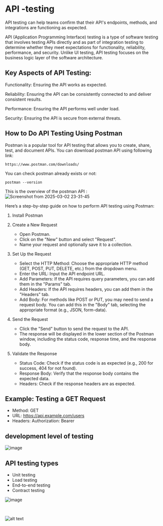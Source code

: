 # API -testing
API testing can help teams confirm that their API's endpoints, methods, and integrations are functioning as expected.

API (Application Programming Interface) testing is a type of software testing that involves testing APIs directly and as part of integration testing to determine whether they meet expectations for functionality, reliability, performance, and security. Unlike UI testing, API testing focuses on the business logic layer of the software architecture.

## Key Aspects of API Testing:
Functionality: Ensuring the API works as expected.

Reliability: Ensuring the API can be consistently connected to and deliver consistent results.

Performance: Ensuring the API performs well under load.

Security: Ensuring the API is secure from external threats.


## How to Do API Testing Using Postman

Postman is a popular tool for API testing that allows you to create, share, test, and document APIs.
You can download postman API using following link:
```
https://www.postman.com/downloads/
```

You can check postman already exists or not:
```
postman --version
```

This is the overview of the postman API :
![Screenshot from 2025-03-02 23-31-45](https://github.com/user-attachments/assets/336b528f-0803-4d17-8923-4ee312e16974)



Here’s a step-by-step guide on how to perform API testing using Postman:

1. Install Postman
2. Create a New Request

   - Open Postman.
   - Click on the "New" button and select "Request".
   - Name your request and optionally save it to a collection.

3. Set Up the Request

   - Select the HTTP Method: Choose the appropriate HTTP method (GET, POST, PUT, DELETE, etc.) from the dropdown menu.
   - Enter the URL: Input the API endpoint URL.
   - Add Parameters: If the API requires query parameters, you can add them in the "Params" tab.
   - Add Headers: If the API requires headers, you can add them in the "Headers" tab.
   - Add Body: For methods like POST or PUT, you may need to send a request body. You can add this in the "Body" tab, 
     selecting the appropriate format (e.g., JSON, form-data).
     
4. Send the Request

   - Click the "Send" button to send the request to the API.
   - The response will be displayed in the lower section of the Postman window, including the status code, response time, and 
     the response body.

5. Validate the Response

   - Status Code: Check if the status code is as expected (e.g., 200 for success, 404 for not found).
   - Response Body: Verify that the response body contains the expected data.
   - Headers: Check if the response headers are as expected.


## Example: Testing a GET Request

   - Method: GET
   - URL: https://api.example.com/users
   - Headers: Authorization: Bearer <token>


## development level of testing

   ![image](https://github.com/user-attachments/assets/8c14f408-aeaa-4ee5-a3df-691b25c22c5d)

## API testing types

 - Unit testing
 - Load testing
 - End-to-end testing
 - Contract testing

![image](https://github.com/user-attachments/assets/55ca8386-3efd-4b93-a8a0-ca87d3a4db10)

<br>




![alt text](../../../../Pictures/api-testing-touchscreen-postman-illustration.svg)


